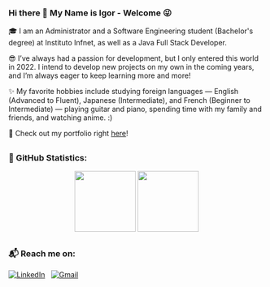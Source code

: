 ### Hi there 👋 My Name is Igor - Welcome 😜

🎓 I am an Administrator and a Software Engineering student (Bachelor's degree) at Instituto Infnet, as well as a Java Full Stack Developer.

😎 I’ve always had a passion for development, but I only entered this world in 2022. I intend to develop new projects on my own in the coming years, and I’m always eager to keep learning more and more!

✨ My favorite hobbies include studying foreign languages — English (Advanced to Fluent), Japanese (Intermediate), and French (Beginner to Intermediate) — playing guitar and piano, spending time with my family and friends, and watching anime. :)

🚀 Check out my portfolio right [here](#)!

##

### 🐙 GitHub Statistics:

<div align="center">
  <img height="120" src="https://github-readme-stats-permanent.vercel.app/api?username=IgorAntonio22&show_icons=true&theme=panda" />
  <img height="120" src="https://github-readme-stats-permanent.vercel.app/api/top-langs/?username=IgorAntonio22&show_icons=true&theme=dracula" />
</div>

##

### 📬 Reach me on:

[![LinkedIn](https://img.shields.io/badge/LinkedIn-blue?style=for-the-badge&logo=linkedin&logoColor=white)](https://www.linkedin.com/in/igorantonio22/)
&nbsp;
[![Gmail](https://img.shields.io/badge/-Gmail-%23333?style=for-the-badge&logo=gmail&logoColor=white)](mailto:igorantonio052000@gmail.com)
